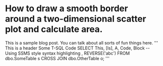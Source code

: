 # How to draw a smooth border around a two-dimensional scatter plot and calculate area.


This is a sample blog post. You can talk about all sorts of fun things here.
'''
This is a header
Some T-SQL Code
SELECT This, [Is], A, Code, Block -- Using SSMS style syntax highlighting
    , REVERSE('abc')
FROM dbo.SomeTable s
    CROSS JOIN dbo.OtherTable o;
'''
